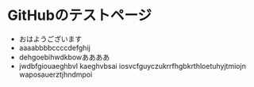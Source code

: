 # GitHubのテストページ

- おはようございます
- aaaabbbbccccdefghij
- dehgoebihwdkbowああああ
- jwdbfgiouaeghbvl kaeghvbsai iosvcfguyczukrrfhgbkrthloetuhyjtmiojn waposauerztjhndmpoi